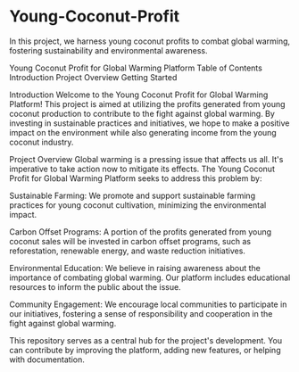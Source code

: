# Young-Coconut-Profit
In this project, we harness young coconut profits to combat global warming, fostering sustainability and environmental awareness.


Young Coconut Profit for Global Warming Platform
Table of Contents
Introduction
Project Overview
Getting Started

Introduction
Welcome to the Young Coconut Profit for Global Warming Platform! This project is aimed at utilizing the profits generated from young coconut production to contribute to the fight against global warming. By investing in sustainable practices and initiatives, we hope to make a positive impact on the environment while also generating income from the young coconut industry.

Project Overview
Global warming is a pressing issue that affects us all. It's imperative to take action now to mitigate its effects. The Young Coconut Profit for Global Warming Platform seeks to address this problem by:

Sustainable Farming: We promote and support sustainable farming practices for young coconut cultivation, minimizing the environmental impact.

Carbon Offset Programs: A portion of the profits generated from young coconut sales will be invested in carbon offset programs, such as reforestation, renewable energy, and waste reduction initiatives.

Environmental Education: We believe in raising awareness about the importance of combating global warming. Our platform includes educational resources to inform the public about the issue.

Community Engagement: We encourage local communities to participate in our initiatives, fostering a sense of responsibility and cooperation in the fight against global warming.

This repository serves as a central hub for the project's development. You can contribute by improving the platform, adding new features, or helping with documentation.

